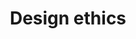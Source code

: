 ---
title: Design ethics
intro: 'How our approach to design and the things we design affects others.'
layout: listing
---